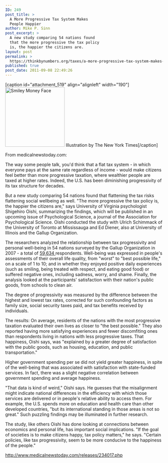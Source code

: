 ```yaml
---
ID: 249
post_title: >
  A More Progressive Tax System Makes
  People Happier
author: Mike P. Sinn
post_excerpt: >
  A new study comparing 54 nations found
  that the more progressive the tax policy
  is, the happier the citizens are.
layout: post
permalink: >
  https://thinkbynumbers.org/taxes/a-more-progressive-tax-system-makes-people-happier/
published: true
post_date: 2011-09-08 22:49:26
---
```

[caption id="attachment_519" align="alignleft" width="190"]<img class="size-full wp-image-519 " title="Smiley Money Face" src="http://thinkbynumbers.org/wp-content/uploads/2011/09/SmileyMoneyFace.jpg" alt="Smiley Money Face" width="190" height="190" /> Illustration by The New York Times[/caption]

From medicalnewstoday.com:

The way some people talk, you'd think that a flat tax system - in which everyone pays at the same rate regardless of income - would make citizens feel better than more progressive taxation, where wealthier people are taxed at higher rates. Indeed, the U.S. has been diminishing progressivity of its tax structure for decades.

But a new study comparing 54 nations found that flattening the tax risks flattening social wellbeing as well. "The more progressive the tax policy is, the happier the citizens are," says University of Virginia psychologist Shigehiro Oishi, summarizing the findings, which will be published in an upcoming issue of Psychological Science, a journal of the Association for Psychological Science. Oishi conducted the study with Ulrich Schimmack of the University of Toronto at Mississauga and Ed Diener, also at University of Illinois and the Gallup Organization.

The researchers analyzed the relationship between tax progressivity and personal well-being in 54 nations surveyed by the Gallup Organization in 2007 - a total of <a href="http://www.sharing.org/information-centre/reports/financing-global-sharing-economy-part-three-1-taxing-financial">59,634 </a>respondents. Well-being was expressed in people's assessments of their overall life quality, from "worst" to "best possible life," on a scale of 1 to 10; and in whether they enjoyed positive daily experiences (such as smiling, being treated with respect, and eating good food) or suffered negative ones, including sadness, worry, and shame. Finally, the analysis looked at the participants' satisfaction with their nation's public goods, from schools to clean air.

The degree of progressivity was measured by the difference between the highest and lowest tax rates, corrected for such confounding factors as family size, social security taxes paid, and tax benefits received by individuals.

The results: On average, residents of the nations with the most progressive taxation evaluated their own lives as closer to "the best possible." They also reported having more satisfying experiences and fewer discomfiting ones than respondents living in nations with less progressive taxes. That happiness, Oishi says, was "explained by a greater degree of satisfaction with the public goods, such as housing, education, and public transportation."

Higher government spending per se did not yield greater happiness, in spite of the well-being that was associated with satisfaction with state-funded services. In fact, there was a slight negative correlation between government spending and average happiness.

"That data is kind of weird," Oishi says. He guesses that the misalignment might indicate national differences in the efficiency with which those services are delivered or in people's relative ability to access them. For example, the U.S. spends more on education and health care than other developed countries, "but its international standing in those areas is not so great." Such puzzling findings may be illuminated in further research.

The study, like others Oishi has done looking at connections between economics and personal life, has important social implications. "If the goal of societies is to make citizens happy, tax policy matters," he says. "Certain policies, like tax progressivity, seem to be more conducive to the happiness of the people."

<a href="http://www.medicalnewstoday.com/releases/234017.php">http://www.medicalnewstoday.com/releases/234017.php</a>

&nbsp;